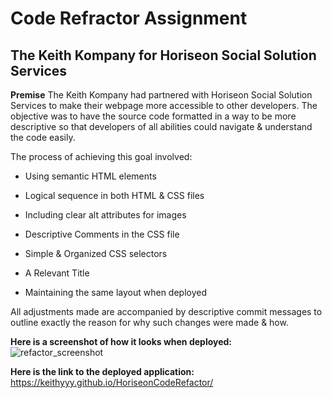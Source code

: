 # Code Refractor Assignment

## The Keith Kompany for Horiseon Social Solution Services

**Premise** The Keith Kompany had partnered with Horiseon Social Solution Services to make their webpage more accessible to other developers. The objective was to have the source code formatted in a way to be more descriptive so that developers of all abilities could navigate & understand the code easily. 

The process of achieving this goal involved:

* Using semantic HTML elements

* Logical sequence in both HTML & CSS files

* Including clear alt attributes for images

* Descriptive Comments in the CSS file

* Simple & Organized CSS selectors

* A Relevant Title

* Maintaining the same layout when deployed

All adjustments made are accompanied by descriptive commit messages to outline exactly the reason for why such changes were made & how.

**Here is a screenshot of how it looks when deployed:**
![refactor_screenshot](/Refactor_Code/assets/KK-HoriSEON-Marketing-Agency.png)


**Here is the link to the deployed application:**
https://keithyyy.github.io/HoriseonCodeRefactor/

